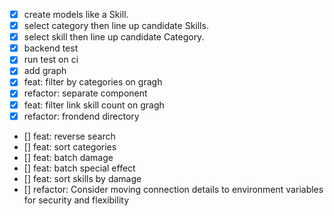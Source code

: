 - [x] create models like a Skill.
- [x] select category then line up candidate Skills.
- [x] select skill then line up candidate Category.
- [x] backend test
- [x] run test on ci
- [x] add graph
- [x] feat: filter by categories on gragh
- [x] refactor: separate component
- [x] feat: filter link skill count on gragh
- [x] refactor: frondend directory
- [] feat: reverse search
- [] feat: sort categories
- [] feat: batch damage
- [] feat: batch special effect
- [] feat: sort skills by damage
- [] refactor: Consider moving connection details to environment variables for security and flexibility